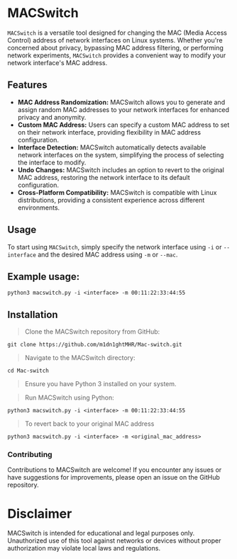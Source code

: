 # MACSwitch
```MACSwitch``` is a versatile tool designed for changing the MAC (Media Access Control) address of network interfaces on Linux systems. Whether you're concerned about privacy, bypassing MAC address filtering, or performing network experiments, ```MACSwitch``` provides a convenient way to modify your network interface's MAC address.

## Features
- **MAC Address Randomization:** MACSwitch allows you to generate and assign random MAC addresses to your network interfaces for enhanced privacy and anonymity.
- **Custom MAC Address:** Users can specify a custom MAC address to set on their network interface, providing flexibility in MAC address configuration.
- **Interface Detection:** MACSwitch automatically detects available network interfaces on the system, simplifying the process of selecting the interface to modify.
- **Undo Changes:** MACSwitch includes an option to revert to the original MAC address, restoring the network interface to its default configuration.
- **Cross-Platform Compatibility:** MACSwitch is compatible with Linux distributions, providing a consistent experience across different environments.
## Usage
To start using ```MACSwitch```, simply specify the network interface using ```-i``` or ```--interface``` and the desired MAC address using ```-m``` or ```--mac```.

## Example usage:
```
python3 macswitch.py -i <interface> -m 00:11:22:33:44:55
```
## Installation

> Clone the MACSwitch repository from GitHub:
```
git clone https://github.com/m1dn1ghtMHR/Mac-switch.git
```
> Navigate to the MACSwitch directory:
```
cd Mac-switch
```
> Ensure you have Python 3 installed on your system.

> Run MACSwitch using Python:
```
python3 macswitch.py -i <interface> -m 00:11:22:33:44:55
```
> To revert back to your original MAC address
```
python3 macswitch.py -i <interface> -m <original_mac_address>
```
### Contributing
Contributions to MACSwitch are welcome! If you encounter any issues or have suggestions for improvements, please open an issue on the GitHub repository.

# Disclaimer
MACSwitch is intended for educational and legal purposes only. Unauthorized use of this tool against networks or devices without proper authorization may violate local laws and regulations.

